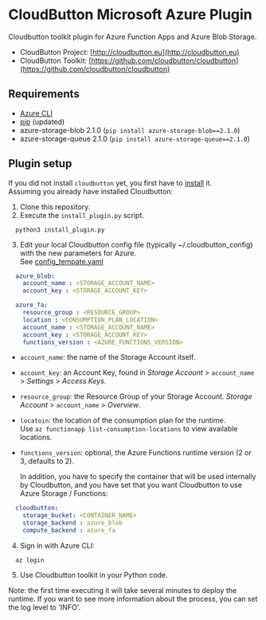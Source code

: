 # CloudButton Microsoft Azure Plugin
Cloudbutton toolkit plugin for Azure Function Apps and Azure Blob Storage.

- CloudButton Project: [http://cloudbutton.eu](http://cloudbutton.eu)
- CloudButton Toolkit: [https://github.com/cloudbutton/cloudbutton](https://github.com/cloudbutton/cloudbutton)

## Requirements

 - [Azure CLI](https://docs.microsoft.com/en-us/cli/azure/install-azure-cli?view=azure-cli-latest)
 - [pip](https://pypi.org/project/pip/) (updated)
 - azure-storage-blob 2.1.0 (`pip install azure-storage-blob==2.1.0`)
 - azure-storage-queue 2.1.0 (`pip install azure-storage-queue==2.1.0`)
 
## Plugin setup

If you did not install `cloudbutton` yet, you first have to [install](https://github.com/cloudbutton/cloudbutton) it.\
Assuming you already have installed Cloudbutton:

  1. Clone this repository.
  2. Execute the `install_plugin.py` script. 
```
  python3 install_plugin.py
```
  3. Edit your local Cloudbutton config file (typically ~/.cloudbutton_config)
     with the new parameters for Azure.\
     See [config_tempate.yaml](/config_template.yaml)
```yaml
  azure_blob:
    account_name : <STORAGE_ACCOUNT_NAME>
    account_key : <STORAGE_ACCOUNT_KEY>

  azure_fa:
    resource_group : <RESOURCE_GROUP>
    location : <CONSUMPTION_PLAN_LOCATION>
    account_name : <STORAGE_ACCOUNT_NAME>
    account_key : <STORAGE_ACCOUNT_KEY>
    functions_version : <AZURE_FUNCTIONS_VERSION>
```
   - `account_name`: the name of the Storage Account itself.
   - `account_key`: an Account Key, found in *Storage Account* > `account_name` > *Settings* > *Access Keys*.
   - `resource_group`: the Resource Group of your Storage Account. *Storage Account* > `account_name` > *Overview*.
   - `locatoin`: the location of the consumption plan for the runtime. \
      Use `az functionapp list-consumption-locations` to view available locations.
   - `functions_version`: optional, the Azure Functions runtime version (2 or 3, defaults to 2).
      
      In addition, you have to specify the container that will be used internally by Cloudbutton, and you have set that you want Cloudbutton to use Azure Storage / Functions:     
```yaml
  cloudbutton:
    storage_bucket: <CONTAINER_NAME>
    storage_backend : azure_blob
    compute_backend : azure_fa
```
  4. Sign in with Azure CLI:
```
  az login
```
  5. Use Cloudbutton toolkit in your Python code.
  
Note: the first time executing it will take several minutes to deploy the runtime. If you want to see more information about the process, you can set the log level to 'INFO'.
